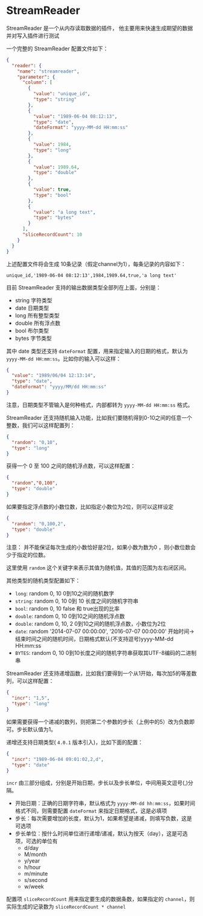 # StreamReader

StreamReader 是一个从内存读取数据的插件， 他主要用来快速生成期望的数据并对写入插件进行测试

一个完整的 StreamReader 配置文件如下：

```json
{
  "reader": {
    "name": "streamreader",
    "parameter": {
      "column": [
        {
          "value": "unique_id",
          "type": "string"
        },
        {
          "value": "1989-06-04 08:12:13",
          "type": "date",
          "dateFormat": "yyyy-MM-dd HH:mm:ss"
        },
        {
          "value": 1984,
          "type": "long"
        },
        {
          "value": 1989.64,
          "type": "double"
        },
        {
          "value": true,
          "type": "bool"
        },
        {
          "value": "a long text",
          "type": "bytes"
        }
      ],
      "sliceRecordCount": 10
    }
  }
}
```

上述配置文件将会生成 10条记录（假定channel为1），每条记录的内容如下：

`unique_id,'1989-06-04 08:12:13',1984,1989.64,true,'a long text'`

目前 StreamReader 支持的输出数据类型全部列在上面，分别是：

- string 字符类型
- date 日期类型
- long 所有整型类型
- double 所有浮点数
- bool 布尔类型
- bytes 字节类型

其中 date 类型还支持 `dateFormat` 配置，用来指定输入的日期的格式，默认为 `yyyy-MM-dd HH:mm:ss`。比如你的输入可以这样：

```json
{
  "value": "1989/06/04 12:13:14",
  "type": "date",
  "dateFormat": "yyyy/MM/dd HH:mm:ss"
}
```

注意，日期类型不管输入是何种格式，内部都转为 `yyyy-MM-dd HH:mm:ss` 格式。

StreamReader 还支持随机输入功能，比如我们要随机得到0-10之间的任意一个整数，我们可以这样配置列：

```json
{
  "random": "0,10",
  "type": "long"
}
```

获得一个 0 至 100 之间的随机浮点数，可以这样配置：

```json
{
  "random","0,100",
  "type": "double"
}
```

如果要指定浮点数的小数位数，比如指定小数位为2位，则可以这样设定

```json
{
  "random": "0,100,2",
  "type": "double"
}
```

注意： 并不能保证每次生成的小数恰好是2位，如果小数为数为0 ，则小数位数会少于指定的位数。

这里使用 `random` 这个关键字来表示其值为随机值，其值的范围为左右闭区间。

其他类型的随机类型配置如下：

- `long`: random 0, 10 0到10之间的随机数字
- `string`: random 0, 10 0到 10 长度之间的随机字符串
- `bool`: random 0, 10 false 和 true出现的比率
- `double`: random 0, 10 0到10之间的随机浮点数
- `double`: random 0, 10, 2 0到10之间的随机浮点数，小数位为2位  
- `date`: random '2014-07-07 00:00:00', '2016-07-07 00:00:00' 开始时间->结束时间之间的随机时间，日期格式默认(不支持逗号)yyyy-MM-dd HH:mm:ss
- `BYTES`: random 0, 10 0到10长度之间的随机字符串获取其UTF-8编码的二进制串

StreamReader 还支持递增函数，比如我们要得到一个从1开始，每次加5的等差数列，可以这样配置：

```json
{
  "incr": "1,5",
  "type": "long"
}
```

如果需要获得一个递减的数列，则把第二个参数的步长（上例中的5）改为负数即可。步长默认值为1。

递增还支持日期类型( `4.0.1` 版本引入)，比如下面的配置：
```json
{
  "incr": "1989-06-04 09:01:02,2,d",
  "type": "date"
}
```

`incr` 由三部分组成，分别是开始日期，步长以及步长单位，中间用英文逗号(,)分隔。

- 开始日期：正确的日期字符串，默认格式为 `yyyy-MM-dd hh:mm:ss`，如果时间格式不同，则需要配置 `dateFormat` 来指定日期格式，这是必填项
- 步长：每次需要增加的长度，默认为1，如果希望是递减，则填写负数，这是可选项
- 步长单位：按什么时间单位进行递增/递减，默认为按天（day），这是可选项，可选的单位有
    - d/day
    - M/month
    - y/year
    - h/hour
    - m/minute
    - s/second
    - w/week
    
配置项 `sliceRecordCount` 用来指定要生成的数据条数，如果指定的 `channel`，则实际生成的记录数为 `sliceRecordCount * channel`

